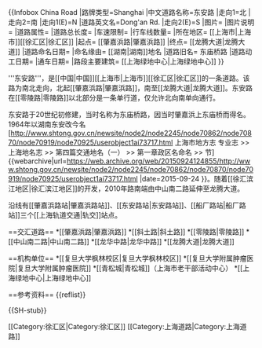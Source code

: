 {{Infobox China Road
|路牌类型=Shanghai
|中文道路名称=东安路
|走向1=北
|走向2=南
|走向1(E)=N
|道路英文名=Dong'an Rd.
|走向2(E)=S
|图片=
|图片说明=
|道路属性=
|道路总长度=
|车速限制=
|行车线数量=
|所在地区= [[上海市|上海市]][[徐汇区|徐汇区]]
|起点= [[肇嘉浜路|肇嘉浜路]]
|终点= [[龙腾大道|龙腾大道]]
|道路命名日期= 
|命名缘由= [[湖南|湖南]]地名
|道路旧名= 东庙桥路
|道路动工日期= 
|通车日期= 
|路段主要建筑= [[上海绿地中心|上海绿地中心]]
}}

'''东安路'''，是[[中国|中国]][[上海市|上海市]][[徐汇区|徐汇区]]的一条道路。该路为南北走向，北起[[肇嘉浜路|肇嘉浜路]]，南至[[龙腾大道|龙腾大道]]。东安路在[[零陵路|零陵路]]以北部分是一条单行道，仅允许北向南单向通行。

东安路于20世纪初修建，当时名称为东庙桥路，因当时肇嘉浜上东庙桥而得名。1964年以湖南东安改今名<ref>[http://www.shtong.gov.cn/newsite/node2/node2245/node70862/node70870/node70919/node70925/userobject1ai73717.html 上海市地方志 专业志 >> 上海地名志 >> 第四篇交通地名（一） >> 第一章政区名命名 >> 节] {{webarchive|url=https://web.archive.org/web/20150924124855/http://www.shtong.gov.cn/newsite/node2/node2245/node70862/node70870/node70919/node70925/userobject1ai73717.html |date=2015-09-24 }}</ref>。随着[[徐汇滨江地区|徐汇滨江地区]]的开发，2010年路南端由中山南二路延伸至龙腾大道。

沿线有[[肇嘉浜路站|肇嘉浜路站]]、[[东安路站|东安路站]]、[[船厂路站|船厂路站]]三个[[上海轨道交通|轨交]]站点。

==交汇道路==
*[[肇嘉浜路|肇嘉浜路]]
*[[斜土路|斜土路]]
*[[零陵路|零陵路]]
*[[中山南二路|中山南二路]]
*[[龙华中路|龙华中路]]
*[[龙腾大道|龙腾大道]]

==机构单位==
*[[复旦大学枫林校区|复旦大学枫林校区]]
*[[复旦大学附属肿瘤医院|复旦大学附属肿瘤医院]]
*[[青松城|青松城]]（上海市老干部活动中心）
*[[上海绿地中心|上海绿地中心]]

==参考资料==
{{reflist}}

{{SH-stub}}
  

[[Category:徐汇区|Category:徐汇区]]
[[Category:上海道路|Category:上海道路]]